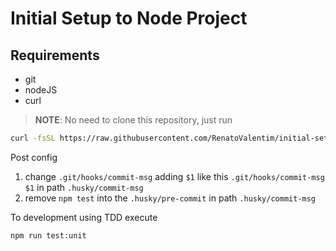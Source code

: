 # Initial Setup to Node Project

## Requirements
- git
- nodeJS
- curl

> **NOTE**: No need to clone this repository, just run
```BASH
curl -fsSL https://raw.githubusercontent.com/RenatoValentim/initial-setup-node-project/main/node-initial-setup-project.sh | bash
```
Post config
1. change `.git/hooks/commit-msg` adding `$1` like this `.git/hooks/commit-msg $1` in path `.husky/commit-msg`
2. remove `npm test` into the `.husky/pre-commit` in path `.husky/commit-msg`

To development using TDD execute
```BASH
npm run test:unit
``` 
